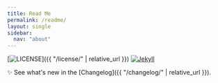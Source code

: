 ```yaml
---
title: Read Me
permalink: /readme/
layout: single
sidebar:
  nav: "about"
---
```


[![LICENSE](https://img.shields.io/badge/license-MIT-lightgrey.svg)]({{ "/license/" | relative_url }})
[![Jekyll](https://img.shields.io/badge/jekyll-%3E%3D%204.2.0-blue.svg)](https://jekyllrb.com/)

:sparkles: See what's new in the [Changelog]({{ "/changelog/" | relative_url }}).